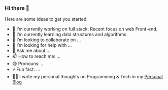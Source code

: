 ### Hi there 👋

[](https://img-blog.csdnimg.cn/20210204150837263.png?x-oss-process=image/watermark,type_ZmFuZ3poZW5naGVpdGk,shadow_10,text_aHR0cHM6Ly9ibG9nLmNzZG4ubmV0L1F1YW50dW1Zb3U=,size_16,color_FFFFFF,t_70)

Here are some ideas to get you started:

- 🔭 I’m currently working on full stack. Recent focus on web Front-end.
- 🌱 I’m currently learning data structures and algorithms
- 👯 I’m looking to collaborate on ...
- 🤔 I’m looking for help with ...
- 💬 Ask me about ...
- 📫 How to reach me: ...
- 😄 Pronouns: ...
- ⚡ Fun fact: ...
- ✍🏻 I write my personal thoughts on Programming & Tech in my [Personal Blog](https://blog.csdn.net/QuantumYou)
